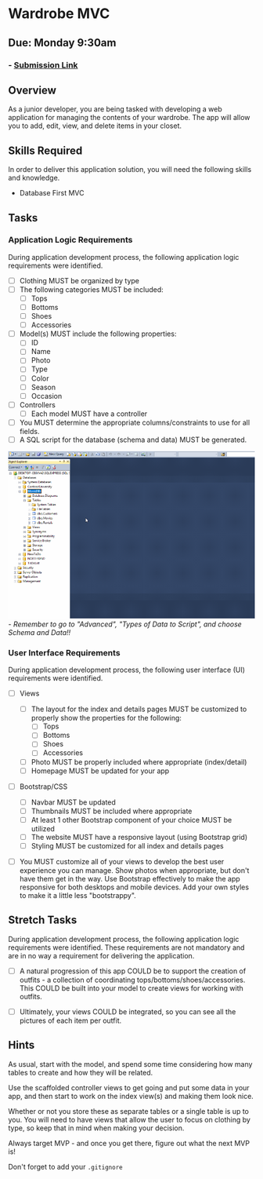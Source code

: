# Wardrobe MVC
## Due: Monday 9:30am
### - [Submission Link](https://docs.google.com/forms/d/e/1FAIpQLScUEvl_ZgH_OgBu0zbg_WIvB6zBSkkXh7wfxqjv4LwLdBDxLg/viewform)

## Overview
As a junior developer, you are being tasked with developing a web application for managing the contents of your wardrobe. The app will allow you to add, edit, view, and delete items in your closet.

## Skills Required

In order to deliver this application solution, you will need the following skills and knowledge.
- Database First MVC

## Tasks

### Application Logic Requirements

During application development process, the following application logic requirements were identified.
- [ ] Clothing MUST be organized by type
- [ ] The following categories MUST be included:
  - [ ] Tops
  - [ ] Bottoms
  - [ ] Shoes
  - [ ] Accessories
- [ ] Model(s) MUST include the following properties:
  - [ ] ID
  - [ ] Name
  - [ ] Photo
  - [ ] Type
  - [ ] Color
  - [ ] Season
  - [ ] Occasion
- [ ] Controllers
  - [ ] Each model MUST have a controller
- [ ] You MUST determine the appropriate columns/constraints to use for all fields.
- [ ] A SQL script for the database (schema and data) MUST be generated.

![Generate SQL scripts](generatesql.gif) - *Remember to go to "Advanced", "Types of Data to Script", and choose Schema and Data!!*

### User Interface Requirements

During application development process, the following user interface (UI) requirements were identified.
- [ ] Views
  - [ ] The layout for the index and details pages MUST be customized to properly show the properties for the following:
    - [ ] Tops
    - [ ] Bottoms
    - [ ] Shoes
    - [ ] Accessories
  - [ ] Photo MUST be properly included where appropriate (index/detail)
  - [ ] Homepage MUST be updated for your app
- [ ] Bootstrap/CSS
  - [ ] Navbar MUST be updated
  - [ ] Thumbnails MUST be included where appropriate
  - [ ] At least 1 other Bootstrap component of your choice MUST be utilized
  - [ ] The website MUST have a responsive layout (using Bootstrap grid)
  - [ ] Styling MUST be customized for all index and details pages
- [ ] You MUST customize all of your views to develop the best user experience you can manage. Show photos when appropriate, but don't have them get in the way. Use Bootstrap effectively to make the app responsive for both desktops and mobile devices. Add your own styles to make it a little less "bootstrappy".


## Stretch Tasks

During application development process, the following application logic requirements were identified. These requirements are not mandatory and are in no way a requirement for delivering the application.
- [ ] A natural progression of this app COULD be to support the creation of outfits - a collection of coordinating tops/bottoms/shoes/accessories. This COULD be built into your model to create views for working with outfits.

- [ ] Ultimately, your views COULD be integrated, so you can see all the pictures of each item per outfit.

## Hints
As usual, start with the model, and spend some time considering how many tables to create and how they will be related.

Use the scaffolded controller views to get going and put some data in your app, and then start to work on the index view(s) and making them look nice.

Whether or not you store these as separate tables or a single table is up to you. You will need to have views that allow the user to focus on clothing by type, so keep that in mind when making your decision.

Always target MVP - and once you get there, figure out what the next MVP is!

Don't forget to add your `.gitignore`
